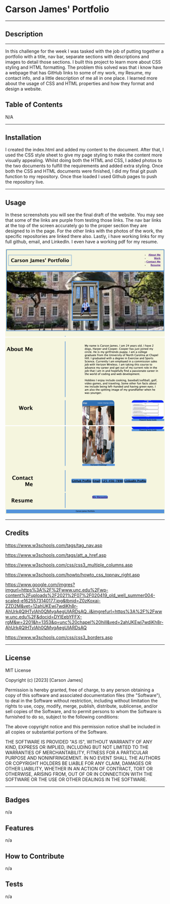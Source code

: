 # Carson James' Portfolio
---

## Description

---

In this challenge for the week I was tasked with the job of putting together a portfolio with a title, nav bar, separate sections with descriptions and images to detail those sections. I built this project to learn more about CSS styling and HTML formatting. The problem this solved was that i know have a webpage that has GitHub links to some of my work, my Resume, my contact info, and a little description of me all in one place. I learned more about the usage of CSS and HTML properties and how they format and design a website. 

## Table of Contents

N/A

---

## Installation

I created the index.html and added my content to the document. After that, I used the CSS style sheet to give my page styling to make the content more visually appealing. Whilst doing both the HTML and CSS, I added photos to the two documents to fulfill the requirements and added extra styling. Once both the CSS and HTML documents were finished, I did my final git push function to my repository. Once thse loaded I used Github pages to push the repository live. 

---

## Usage

In these screenshots you will see the final draft of the website. You may see that some of the links are purple from testing those links. The nav bar links at the top of the screen accurately go to the proper section they are designed to in the page. For the other links with the photos of the work, the specific repositories are linked there also. Lastly, i have working links for my full github, email, and LinkedIn. I even have a working pdf for my resume. 

![alttext](assets/images/website1.png)
![alttext](assets/images/website2.png)
![alttest](assets/images/website3.png)

---

## Credits

https://www.w3schools.com/tags/tag_nav.asp

https://www.w3schools.com/tags/att_a_href.asp

https://www.w3schools.com/css/css3_multiple_columns.asp

https://www.w3schools.com/howto/howto_css_topnav_right.asp

https://www.google.com/imgres?imgurl=https%3A%2F%2Fwww.unc.edu%2Fwp-content%2Fuploads%2F2021%2F07%2F020419_old_well_summer004-scaled-e1625573140177.jpg&tbnid=Z0zKoxai-ZZD2M&vet=12ahUKEwj7wdiKh8r-AhUrk4QIHTylAh0QMygAegUIARDsAQ..i&imgrefurl=https%3A%2F%2Fwww.unc.edu%2F&docid=DYIEebYFFX-rgM&w=2201&h=1353&q=unc%20chapel%20hill&ved=2ahUKEwj7wdiKh8r-AhUrk4QIHTylAh0QMygAegUIARDsAQ

https://www.w3schools.com/css/css3_borders.asp

---

## License

MIT License

Copyright (c) [2023] [Carson James]

Permission is hereby granted, free of charge, to any person obtaining a copy
of this software and associated documentation files (the "Software"), to deal
in the Software without restriction, including without limitation the rights
to use, copy, modify, merge, publish, distribute, sublicense, and/or sell
copies of the Software, and to permit persons to whom the Software is
furnished to do so, subject to the following conditions:

The above copyright notice and this permission notice shall be included in all
copies or substantial portions of the Software.

THE SOFTWARE IS PROVIDED "AS IS", WITHOUT WARRANTY OF ANY KIND, EXPRESS OR
IMPLIED, INCLUDING BUT NOT LIMITED TO THE WARRANTIES OF MERCHANTABILITY,
FITNESS FOR A PARTICULAR PURPOSE AND NONINFRINGEMENT. IN NO EVENT SHALL THE
AUTHORS OR COPYRIGHT HOLDERS BE LIABLE FOR ANY CLAIM, DAMAGES OR OTHER
LIABILITY, WHETHER IN AN ACTION OF CONTRACT, TORT OR OTHERWISE, ARISING FROM,
OUT OF OR IN CONNECTION WITH THE SOFTWARE OR THE USE OR OTHER DEALINGS IN THE
SOFTWARE.

---

## Badges

n/a

## Features

n/a

## How to Contribute

n/a

## Tests

n/a
